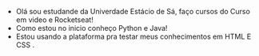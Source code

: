 - Olá sou estudande da Univerdade Estácio de Sá, faço cursos do Curso em video e Rocketseat!
- Como estou no inicio conheço Python e Java!
- Estou usando a plataforma pra testar meus conhecimentos em HTML E CSS 
.

<!---
ianalidiane/ianalidiane is a ✨ special ✨ repository because its `README.md` (this file) appears on your GitHub profile.
You can click the Preview link to take a look at your changes.
--->

